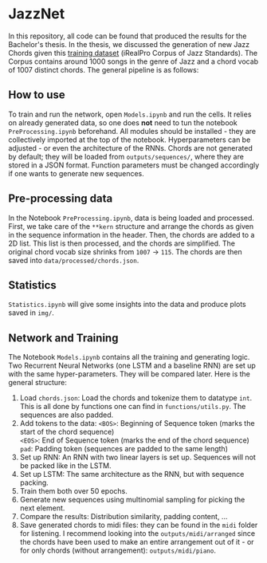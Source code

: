 
# JazzNet

In this repository, all code can be found that produced the results for the Bachelor's thesis. In the thesis, we discussed the generation of new Jazz Chords given this [training dataset](https://zenodo.org/record/3546040#.Y3dospDMJeD) (iRealPro Corpus of Jazz Standards). The Corpus contains around 1000 songs in the genre of Jazz and a chord vocab of 1007 distinct chords. The general pipeline is as follows:

## How to use
To train and run the network, open `Models.ipynb` and run the cells. It relies on already generated data, so one does **not** need to tun the notebook `PreProcessing.ipynb` beforehand. All modules should be installed - they are collectively imported at the top of the notebook. Hyperparameters can be adjusted - or even the architecture of the RNNs. Chords are not generated by default; they will be loaded from `outputs/sequences/`, where they are stored in a JSON format. Function parameters must be changed accordingly if one wants to generate new sequences. 

## Pre-processing data
In the Notebook `PreProcessing.ipynb`, data is being loaded and processed. First, we take care of the `**kern` structure and arrange the chords as given in the sequence information in the header. Then, the chords are added to a 2D list. This list is then processed, and the chords are simplified. The original chord vocab size shrinks from `1007` → `115`. The chords are then saved into `data/processed/chords.json`.

## Statistics
`Statistics.ipynb` will give some insights into the data and produce plots saved in `img/`. 


## Network and Training
The Notebook `Models.ipynb` contains all the training and generating logic. Two Recurrent Neural Networks (one LSTM and a baseline RNN) are set up with the same hyper-parameters. They will be compared later. Here is the general structure:

1. Load `chords.json`: Load the chords and tokenize them to datatype `int`. This is all done by functions one can find in `functions/utils.py`. The sequences are also padded.
2. Add tokens to the data:
`<BOS>`: Beginning of Sequence token (marks the start of the chord sequence)  
`<EOS>`: End of Sequence token (marks the end of the chord sequence)  
`pad`: Padding token (sequences are padded to the same length)  
4. Set up RNN: An RNN with two linear layers is set up. Sequences will not be packed like in the LSTM.
5. Set up LSTM: The same architecture as the RNN, but with sequence packing.
6. Train them both over 50 epochs.
7. Generate new sequences using multinomial sampling for picking the next element. 
8. Compare the results: Distribution similarity, padding content, ...
9. Save generated chords to midi files: they can be found in the `midi` folder for listening. I recommend looking into the `outputs/midi/arranged` since the chords have been used to make an entire arrangement out of it - or for only chords (without arrangement): `outputs/midi/piano`.

